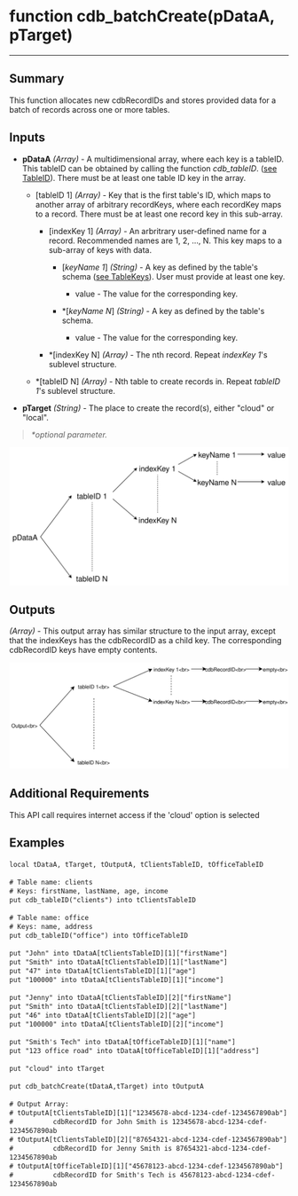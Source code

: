 # function cdb_batchCreate(pDataA, pTarget)
---
## Summary
This function allocates new cdbRecordIDs and stores provided data for a batch of records across one or more tables.

## Inputs
* **pDataA** *(Array)* - A multidimensional array, where each key is a tableID. This tableID can be obtained by calling the function *cdb_tableID*. ([see TableID](TableID.md)). There must be at least one table ID key in the array.
	
	* [tableID 1] *(Array)* - Key that is the first table's ID, which maps to another array of arbitrary recordKeys, where each recordKey maps to a record. There must be at least one record key in this sub-array.
		
		* [indexKey 1] *(Array)* - An arbritrary user-defined name for a record. Recommended names are 1, 2, ..., N. This key maps to a sub-array of keys with data.
    		* [*keyName 1*] *(String)* - A key as defined by the table's schema ([see TableKeys](./TableKeys.md)). User must provide at least one key.
				* value - The value for the corresponding key.
    			
    		* \*[*keyName N*] *(String)* - A key as defined by the table's schema.
    			* value - The value for the corresponding key.
    		
    	* \*[indexKey N] *(Array)* - The nth record. Repeat *indexKey 1*'s sublevel structure.
    * \*[tableID N] *(Array)* - Nth table to create records in. Repeat *tableID 1*'s sublevel structure.

* **pTarget** *(String)* - The place to create the record(s), either "cloud" or "local".

> _*optional parameter._

![BatchCreate input diagram](images/BatchCreateInput.svg)
## Outputs
*(Array)* - This output array has similar structure to the input array, except that the indexKeys has the cdbRecordID as a child key. The corresponding cdbRecordID keys have empty contents.

![BatchCreate output diagram](images/BatchCreateOutput.svg)
## Additional Requirements
This API call requires internet access if the 'cloud' option is selected

## Examples
```livecodeserver
local tDataA, tTarget, tOutputA, tClientsTableID, tOfficeTableID
     
# Table name: clients
# Keys: firstName, lastName, age, income
put cdb_tableID("clients") into tClientsTableID

# Table name: office
# Keys: name, address
put cdb_tableID("office") into tOfficeTableID

put "John" into tDataA[tClientsTableID][1]["firstName"]
put "Smith" into tDataA[tClientsTableID][1]["lastName"]
put "47" into tDataA[tClientsTableID][1]["age"]
put "100000" into tDataA[tClientsTableID][1]["income"]

put "Jenny" into tDataA[tClientsTableID][2]["firstName"]
put "Smith" into tDataA[tClientsTableID][2]["lastName"]
put "46" into tDataA[tClientsTableID][2]["age"]
put "100000" into tDataA[tClientsTableID][2]["income"]

put "Smith's Tech" into tDataA[tOfficeTableID][1]["name"]
put "123 office road" into tDataA[tOfficeTableID][1]["address"]

put "cloud" into tTarget

put cdb_batchCreate(tDataA,tTarget) into tOutputA

# Output Array: 
# tOutputA[tClientsTableID][1]["12345678-abcd-1234-cdef-1234567890ab"]
#          cdbRecordID for John Smith is 12345678-abcd-1234-cdef-1234567890ab
# tOutputA[tClientsTableID][2]["87654321-abcd-1234-cdef-1234567890ab"]
#          cdbRecordID for Jenny Smith is 87654321-abcd-1234-cdef-1234567890ab
# tOutputA[tOfficeTableID][1]["45678123-abcd-1234-cdef-1234567890ab"]
#          cdbRecordID for Smith's Tech is 45678123-abcd-1234-cdef-1234567890ab
```